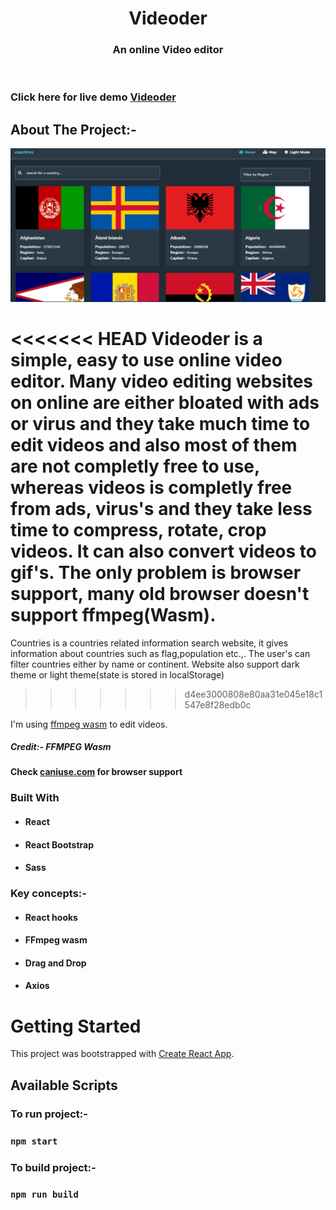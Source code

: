 <!-- PROJECT LOGO -->
<p align="center">

  <h1 align="center">Videoder</h1>

  <h3 align="center">
   An online Video editor
  </h3>
 <br />
 
 ### Click here for live demo   <a href="https://videoder-website.netlify.app/">Videoder</a>

</p>

<!-- ABOUT THE PROJECT -->

## About The Project:-

![Home page](https://raw.githubusercontent.com/Sumukha210/countries/master/public/home-page.png "videoder home page")

<<<<<<< HEAD
Videoder is a simple, easy to use online video editor. Many video editing websites on online are either bloated with ads or virus and they take much time to edit videos and also most of them are not completly free to use, whereas videos is completly free from ads, virus's and they take less time to compress, rotate, crop videos. It can also convert videos to gif's. The only problem is browser support, many old browser doesn't support ffmpeg(Wasm).
=======
Countries is a countries related information search website, it gives information about countries such as flag,population etc.,. The user's can filter countries either by name or continent. Website also support dark theme or light theme(state is stored in localStorage)
>>>>>>> d4ee3000808e80aa31e045e18c1547e8f28edb0c

I'm using [ffmpeg wasm](https://github.com/ffmpegwasm/ffmpeg.wasm) to edit videos.

##### Credit:- FFMPEG Wasm

#### Check [caniuse.com](https://caniuse.com/?search=wasm) for browser support

### Built With

- #### React
- #### React Bootstrap
- #### Sass

### Key concepts:-

- #### React hooks
- #### FFmpeg wasm
- #### Drag and Drop
- #### Axios

<!-- GETTING STARTED -->

# Getting Started

This project was bootstrapped with [Create React App](https://github.com/facebook/create-react-app).

## Available Scripts

### To run project:-

### `npm start`

### To build project:-

### `npm run build`
